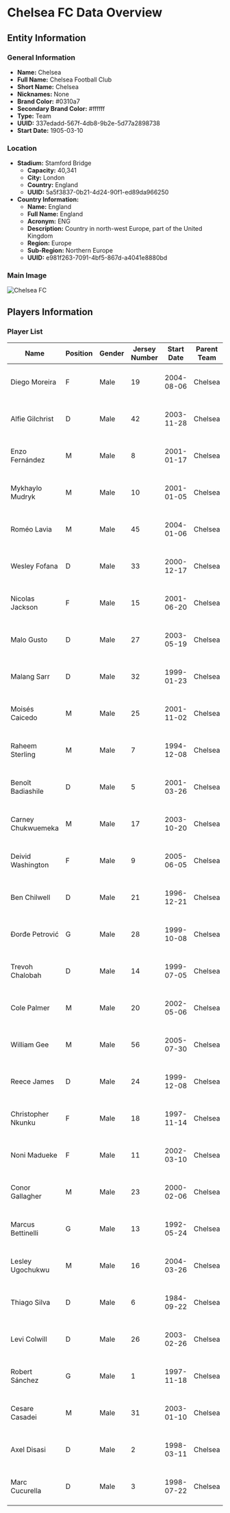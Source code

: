 # Chelsea FC Data Overview

## Entity Information

### General Information

- **Name:** Chelsea
- **Full Name:** Chelsea Football Club
- **Short Name:** Chelsea
- **Nicknames:** None
- **Brand Color:** #0310a7
- **Secondary Brand Color:** #ffffff
- **Type:** Team
- **UUID:** 337edadd-567f-4db8-9b2e-5d77a2898738
- **Start Date:** 1905-03-10

### Location

- **Stadium:** Stamford Bridge
  - **Capacity:** 40,341
  - **City:** London
  - **Country:** England
  - **UUID:** 5a5f3837-0b21-4d24-90f1-ed89da966250
- **Country Information:**
  - **Name:** England
  - **Full Name:** England
  - **Acronym:** ENG
  - **Description:** Country in north-west Europe, part of the United Kingdom
  - **Region:** Europe
  - **Sub-Region:** Northern Europe
  - **UUID:** e981f263-7091-4bf5-867d-a4041e8880bd

### Main Image

![Chelsea FC](https://res.cloudinary.com/dbrijhx95/image/upload/v1716127923/untitled-sports-project/team/337edadd-567f-4db8-9b2e-5d77a2898738.png)

## Players Information

### Player List

| Name               | Position | Gender | Jersey Number | Start Date | Parent Team | UUID                                 | Image                                                                                                                                                        |
| ------------------ | -------- | ------ | ------------- | ---------- | ----------- | ------------------------------------ | ------------------------------------------------------------------------------------------------------------------------------------------------------------ |
| Diego Moreira      | F        | Male   | 19            | 2004-08-06 | Chelsea     | 061026f8-7e41-45e0-bb7c-a769d985d579 | ![Diego Moreira](https://res.cloudinary.com/dbrijhx95/image/upload/v1716128570/untitled-sports-project/player/061026f8-7e41-45e0-bb7c-a769d985d579.jpg)      |
| Alfie Gilchrist    | D        | Male   | 42            | 2003-11-28 | Chelsea     | 07a07930-5331-4b3f-8a47-3fc5e59936d6 | ![Alfie Gilchrist](https://res.cloudinary.com/dbrijhx95/image/upload/v1716128559/untitled-sports-project/player/07a07930-5331-4b3f-8a47-3fc5e59936d6.jpg)    |
| Enzo Fernández     | M        | Male   | 8             | 2001-01-17 | Chelsea     | 0ae71b17-1d77-4cef-8560-df82542b597b | ![Enzo Fernández](https://res.cloudinary.com/dbrijhx95/image/upload/v1716128564/untitled-sports-project/player/0ae71b17-1d77-4cef-8560-df82542b597b.jpg)     |
| Mykhaylo Mudryk    | M        | Male   | 10            | 2001-01-05 | Chelsea     | 0e72271d-41ce-4ec4-b484-93026868b01f | ![Mykhaylo Mudryk](https://res.cloudinary.com/dbrijhx95/image/upload/v1716128555/untitled-sports-project/player/0e72271d-41ce-4ec4-b484-93026868b01f.jpg)    |
| Roméo Lavia        | M        | Male   | 45            | 2004-01-06 | Chelsea     | 1134d6a9-b091-4e80-8c42-742a55911d8b | ![Roméo Lavia](https://res.cloudinary.com/dbrijhx95/image/upload/v1716128570/untitled-sports-project/player/1134d6a9-b091-4e80-8c42-742a55911d8b.jpg)        |
| Wesley Fofana      | D        | Male   | 33            | 2000-12-17 | Chelsea     | 23bdf1a9-ce21-4df9-8f35-ecf8174df1df | ![Wesley Fofana](https://res.cloudinary.com/dbrijhx95/image/upload/v1716128563/untitled-sports-project/player/23bdf1a9-ce21-4df9-8f35-ecf8174df1df.jpg)      |
| Nicolas Jackson    | F        | Male   | 15            | 2001-06-20 | Chelsea     | 28b63499-10ae-4c72-bb2e-d8fd7c1dc5d5 | ![Nicolas Jackson](https://res.cloudinary.com/dbrijhx95/image/upload/v1716128556/untitled-sports-project/player/28b63499-10ae-4c72-bb2e-d8fd7c1dc5d5.jpg)    |
| Malo Gusto         | D        | Male   | 27            | 2003-05-19 | Chelsea     | 3a178b17-7576-40c7-97e2-19f30382b267 | ![Malo Gusto](https://res.cloudinary.com/dbrijhx95/image/upload/v1716128566/untitled-sports-project/player/3a178b17-7576-40c7-97e2-19f30382b267.jpg)         |
| Malang Sarr        | D        | Male   | 32            | 1999-01-23 | Chelsea     | 431d6594-bd40-4840-b630-7af2c6b76ba0 | ![Malang Sarr](https://res.cloudinary.com/dbrijhx95/image/upload/v1716128572/untitled-sports-project/player/431d6594-bd40-4840-b630-7af2c6b76ba0.jpg)        |
| Moisés Caicedo     | M        | Male   | 25            | 2001-11-02 | Chelsea     | 5524d8fa-6ebc-4b6c-a3c6-43d9700fd747 | ![Moisés Caicedo](https://res.cloudinary.com/dbrijhx95/image/upload/v1716128549/untitled-sports-project/player/5524d8fa-6ebc-4b6c-a3c6-43d9700fd747.jpg)     |
| Raheem Sterling    | M        | Male   | 7             | 1994-12-08 | Chelsea     | 5b9c2f08-dab6-4aa5-b1a8-11b04e6e08da | ![Raheem Sterling](https://res.cloudinary.com/dbrijhx95/image/upload/v1716128568/untitled-sports-project/player/5b9c2f08-dab6-4aa5-b1a8-11b04e6e08da.jpg)    |
| Benoît Badiashile  | D        | Male   | 5             | 2001-03-26 | Chelsea     | 63783853-8ce9-4769-a7e0-66bc9e48bbb6 | ![Benoît Badiashile](https://res.cloudinary.com/dbrijhx95/image/upload/v1716128551/untitled-sports-project/player/63783853-8ce9-4769-a7e0-66bc9e48bbb6.jpg)  |
| Carney Chukwuemeka | M        | Male   | 17            | 2003-10-20 | Chelsea     | 6956a289-93d7-4ad7-b55f-488ec4736b70 | ![Carney Chukwuemeka](https://res.cloudinary.com/dbrijhx95/image/upload/v1716128569/untitled-sports-project/player/6956a289-93d7-4ad7-b55f-488ec4736b70.jpg) |
| Deivid Washington  | F        | Male   | 9             | 2005-06-05 | Chelsea     | 6cd39dc5-f84d-49e0-a9e2-eee28c735d2c | ![Deivid Washington](https://res.cloudinary.com/dbrijhx95/image/upload/v1716128560/untitled-sports-project/player/6cd39dc5-f84d-49e0-a9e2-eee28c735d2c.jpg)  |
| Ben Chilwell       | D        | Male   | 21            | 1996-12-21 | Chelsea     | 6d6d3a83-e53b-4581-a223-4bdceb635e7e | ![Ben Chilwell](https://res.cloudinary.com/dbrijhx95/image/upload/v1716128561/untitled-sports-project/player/6d6d3a83-e53b-4581-a223-4bdceb635e7e.jpg)       |
| Đorđe Petrović     | G        | Male   | 28            | 1999-10-08 | Chelsea     | 8582af6f-3f46-40ba-913c-c846d7a9e758 | ![Đorđe Petrović](https://res.cloudinary.com/dbrijhx95/image/upload/v1716128549/untitled-sports-project/player/8582af6f-3f46-40ba-913c-c846d7a9e758.jpg)     |
| Trevoh Chalobah    | D        | Male   | 14            | 1999-07-05 | Chelsea     | 957af1c2-3ed1-4838-9760-a6eccb0506bd | ![Trevoh Chalobah](https://res.cloudinary.com/dbrijhx95/image/upload/v1716128550/untitled-sports-project/player/957af1c2-3ed1-4838-9760-a6eccb0506bd.jpg)    |
| Cole Palmer        | M        | Male   | 20            | 2002-05-06 | Chelsea     | 9593161f-f9d6-4bab-8e27-13318e662852 | ![Cole Palmer](https://res.cloudinary.com/dbrijhx95/image/upload/v1716128555/untitled-sports-project/player/9593161f-f9d6-4bab-8e27-13318e662852.jpg)        |
| William Gee        | M        | Male   | 56            | 2005-07-30 | Chelsea     | 9a215476-31e8-40a7-bef0-96018fae4883 | ![William Gee](https://res.cloudinary.com/dbrijhx95/image/upload/v1716128571/untitled-sports-project/player/9a215476-31e8-40a7-bef0-96018fae4883.jpg)        |
| Reece James        | D        | Male   | 24            | 1999-12-08 | Chelsea     | ba38afa7-72e1-4cc0-bdc1-1c2f1b663f55 | ![Reece James](https://res.cloudinary.com/dbrijhx95/image/upload/v1716128562/untitled-sports-project/player/ba38afa7-72e1-4cc0-bdc1-1c2f1b663f55.jpg)        |
| Christopher Nkunku | F        | Male   | 18            | 1997-11-14 | Chelsea     | bd38aa40-6eeb-4dbf-a143-80f55a9d0b84 | ![Christopher Nkunku](https://res.cloudinary.com/dbrijhx95/image/upload/v1716128560/untitled-sports-project/player/bd38aa40-6eeb-4dbf-a143-80f55a9d0b84.jpg) |
| Noni Madueke       | F        | Male   | 11            | 2002-03-10 | Chelsea     | c4740c8c-8932-4207-bb3e-936cb5aae233 | ![Noni Madueke](https://res.cloudinary.com/dbrijhx95/image/upload/v1716128554/untitled-sports-project/player/c4740c8c-8932-4207-bb3e-936cb5aae233.jpg)       |
| Conor Gallagher    | M        | Male   | 23            | 2000-02-06 | Chelsea     | d31e9946-59de-45e2-a75d-9e3af8cc1535 | ![Conor Gallagher](https://res.cloudinary.com/dbrijhx95/image/upload/v1716128553/untitled-sports-project/player/d31e9946-59de-45e2-a75d-9e3af8cc1535.jpg)    |
| Marcus Bettinelli  | G        | Male   | 13            | 1992-05-24 | Chelsea     | dfb4dd27-a3a7-4290-be07-82a395946ff4 | ![Marcus Bettinelli](https://res.cloudinary.com/dbrijhx95/image/upload/v1716128558/untitled-sports-project/player/dfb4dd27-a3a7-4290-be07-82a395946ff4.jpg)  |
| Lesley Ugochukwu   | M        | Male   | 16            | 2004-03-26 | Chelsea     | e0f55edb-417c-46b8-bfaf-3b0cafd72212 | ![Lesley Ugochukwu](https://res.cloudinary.com/dbrijhx95/image/upload/v1716128567/untitled-sports-project/player/e0f55edb-417c-46b8-bfaf-3b0cafd72212.jpg)   |
| Thiago Silva       | D        | Male   | 6             | 1984-09-22 | Chelsea     | e40d1082-fb4e-4580-bf79-f9c826be1b1b | ![Thiago Silva](https://res.cloudinary.com/dbrijhx95/image/upload/v1716128550/untitled-sports-project/player/e40d1082-fb4e-4580-bf79-f9c826be1b1b.jpg)       |
| Levi Colwill       | D        | Male   | 26            | 2003-02-26 | Chelsea     | e465d12e-ad34-43af-8227-5b7bc28e1e8b | ![Levi Colwill](https://res.cloudinary.com/dbrijhx95/image/upload/v1716128565/untitled-sports-project/player/e465d12e-ad34-43af-8227-5b7bc28e1e8b.jpg)       |
| Robert Sánchez     | G        | Male   | 1             | 1997-11-18 | Chelsea     | eeb366ab-eb31-4a89-844d-ca7f07aa3db0 | ![Robert Sánchez](https://res.cloudinary.com/dbrijhx95/image/upload/v1716128567/untitled-sports-project/player/eeb366ab-eb31-4a89-844d-ca7f07aa3db0.jpg)     |
| Cesare Casadei     | M        | Male   | 31            | 2003-01-10 | Chelsea     | f4af26bf-153c-4399-b333-33519f032b4c | ![Cesare Casadei](https://res.cloudinary.com/dbrijhx95/image/upload/v1716128557/untitled-sports-project/player/f4af26bf-153c-4399-b333-33519f032b4c.jpg)     |
| Axel Disasi        | D        | Male   | 2             | 1998-03-11 | Chelsea     | f8dbec66-8ba6-43af-8215-193f3bba337d | ![Axel Disasi](https://res.cloudinary.com/dbrijhx95/image/upload/v1716128557/untitled-sports-project/player/f8dbec66-8ba6-43af-8215-193f3bba337d.jpg)        |
| Marc Cucurella     | D        | Male   | 3             | 1998-07-22 | Chelsea     | f9c9950e-ba7b-4106-94ad-e550628fba12 | ![Marc Cucurella](https://res.cloudinary.com/dbrijhx95/image/upload/v1716128552/untitled-sports-project/player/f9c9950e-ba7b-4106-94ad-e550628fba12.jpg)     |
